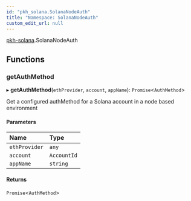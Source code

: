 ```yaml
---
id: "pkh_solana.SolanaNodeAuth"
title: "Namespace: SolanaNodeAuth"
custom_edit_url: null
---
```


[pkh-solana](../modules/pkh_solana.md).SolanaNodeAuth

## Functions

### getAuthMethod

▸ **getAuthMethod**(`ethProvider`, `account`, `appName`): `Promise`\<`AuthMethod`\>

Get a configured authMethod for a Solana account in a node based environment

#### Parameters

| Name | Type |
| :------ | :------ |
| `ethProvider` | `any` |
| `account` | `AccountId` |
| `appName` | `string` |

#### Returns

`Promise`\<`AuthMethod`\>
